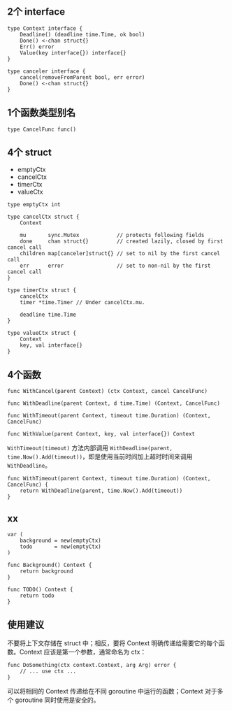 ## 2个 interface

```
type Context interface {
	Deadline() (deadline time.Time, ok bool)
	Done() <-chan struct{}
	Err() error
	Value(key interface{}) interface{}
}
```

```
type canceler interface {
	cancel(removeFromParent bool, err error)
	Done() <-chan struct{}
}
```

## 1个函数类型别名

```
type CancelFunc func()
```

## 4个 struct

* emptyCtx
* cancelCtx
* timerCtx
* valueCtx

```
type emptyCtx int
```

```
type cancelCtx struct {
	Context

	mu       sync.Mutex            // protects following fields
	done     chan struct{}         // created lazily, closed by first cancel call
	children map[canceler]struct{} // set to nil by the first cancel call
	err      error                 // set to non-nil by the first cancel call
}
```

```
type timerCtx struct {
	cancelCtx
	timer *time.Timer // Under cancelCtx.mu.

	deadline time.Time
}
```

```
type valueCtx struct {
	Context
	key, val interface{}
}
```

## 4个函数

```
func WithCancel(parent Context) (ctx Context, cancel CancelFunc)

func WithDeadline(parent Context, d time.Time) (Context, CancelFunc)

func WithTimeout(parent Context, timeout time.Duration) (Context, CancelFunc)

func WithValue(parent Context, key, val interface{}) Context
```

`WithTimeout(timeout)` 方法内部调用 `WithDeadline(parent, time.Now().Add(timeout))`，即是使用当前时间加上超时时间来调用 `WithDeadline`。

```
func WithTimeout(parent Context, timeout time.Duration) (Context, CancelFunc) {
	return WithDeadline(parent, time.Now().Add(timeout))
}
```

## xx

```
var (
	background = new(emptyCtx)
	todo       = new(emptyCtx)
)
```

```
func Background() Context {
	return background
}

func TODO() Context {
	return todo
}
```

## 使用建议

不要将上下文存储在 struct 中；相反，要将 Context 明确传递给需要它的每个函数。Context 应该是第一个参数，通常命名为 ctx：

```
func DoSomething(ctx context.Context, arg Arg) error {
    // ... use ctx ...
}
```

可以将相同的 Context 传递给在不同 goroutine 中运行的函数；Context 对于多个 goroutine 同时使用是安全的。
